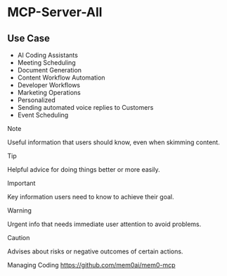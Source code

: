 # MCP-Server-All

## Use Case 
- AI Coding Assistants
- Meeting Scheduling
- Document Generation
- Content Workflow Automation
- Developer Workflows
- Marketing Operations
- Personalized 
- Sending automated voice replies to Customers
- Event Scheduling

> [!NOTE]
> Useful information that users should know, even when skimming content.

> [!TIP]
> Helpful advice for doing things better or more easily.

> [!IMPORTANT]
> Key information users need to know to achieve their goal.

> [!WARNING]
> Urgent info that needs immediate user attention to avoid problems.

> [!CAUTION]
> Advises about risks or negative outcomes of certain actions.
> 
Managing Coding https://github.com/mem0ai/mem0-mcp
